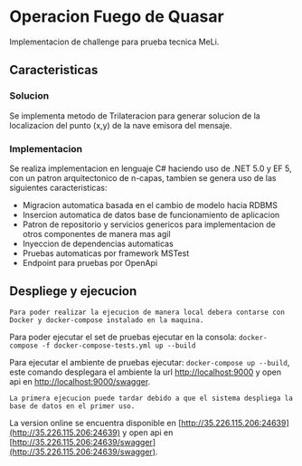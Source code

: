 # Operacion Fuego de Quasar


Implementacion de challenge para prueba tecnica MeLi.

## Caracteristicas

### Solucion

Se implementa metodo de Trilateracion para generar solucion de la localizacion del punto (x,y) de la nave emisora del mensaje.

### Implementacion

Se realiza implementacion en lenguaje C# haciendo uso de .NET 5.0 y EF 5, con un patron arquitectonico de n-capas, tambien se genera uso de las siguientes caracteristicas:

- Migracion automatica basada en el cambio de modelo hacia RDBMS
- Insercion automatica de datos base de funcionamiento de aplicacion
- Patron de repositorio y servicios genericos para implementacion de otros componentes de manera mas agil
- Inyeccion de dependencias automaticas
- Pruebas automaticas por framework MSTest
- Endpoint para pruebas por OpenApi

## Despliege y ejecucion

```Para poder realizar la ejecucion de manera local debera contarse con Docker y docker-compose instalado en la maquina.```

Para poder ejecutar el set de pruebas  ejecutar en la consola: ```docker-compose -f docker-compose-tests.yml up --build```

Para ejecutar el ambiente de pruebas ejecutar: ```docker-compose up --build```, este comando desplegara el ambiente la url [http://localhost:9000](http://localhost:9000) y open api en [http://localhost:9000/swagger](http://localhost:9000/swagger).

```La primera ejecucion puede tardar debido a que el sistema despliega la base de datos en el primer uso.```

La version online se encuentra disponible en [http://35.226.115.206:24639](http://35.226.115.206:24639) y open api en [http://35.226.115.206:24639/swagger](http://35.226.115.206:24639/swagger).
